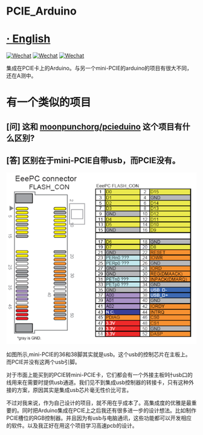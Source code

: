 # PCIE_Arduino
# [· English](../README.md)

[![Wechat](https://img.shields.io/badge/-VMA%E7%A1%AC%E4%BB%B6%E7%A4%BE-green?style=flat&logo=Wechat&logoColor=white)](https://mp.weixin.qq.com/mp/profile_ext?action=home&__biz=MzI1NDQ4MzIxMg==&scene=124&uin=&key=&devicetype=Windows+10+x64&version=63010043&lang=zh_CN&a8scene=7&fontgear=2)
[![Wechat](https://img.shields.io/badge/-SynthesisDu-green?style=flat&logo=Wechat&logoColor=white)](https://mp.weixin.qq.com/mp/profile_ext?action=home&__biz=MzIxODQ0NzQ1OQ==&scene=124&uin=&key=&devicetype=Windows+10+x64&version=63010043&lang=zh_CN&a8scene=7&fontgear=2)
[![Wechat](https://img.shields.io/badge/-SynRGB-05bfdf?style=flat&logo=Bilibili&logoColor=white)](https://space.bilibili.com/62596542)

集成在PCIE卡上的Arduino。与另一个mini-PCIE的arduino的项目有很大不同，还在A测中。


# 有一个类似的项目

[问] 这和 [moonpunchorg/pcieduino](https://github.com/moonpunchorg/pcieduino) 这个项目有什么区别?
---
[答] 区别在于mini-PCIE自带usb，而PCIE没有。
---
![(图片加载失败)](img/mini-PCIE.png)

如图所示,mini-PCIE的36和38脚其实就是usb。这个usb的控制芯片在主板上。
而PCIE并没有这两个usb引脚。

对于市面上能买到的PCIE转mini-PCIE卡，它们都会有一个外接主板9针usb口的线用来在需要时提供usb通道。我们见不到集成usb控制器的转接卡，只有这种外接的方案，原因其实是集成usb芯片毫无性价比可言。

不过对我来说，作为自己设计的项目，就不用在乎成本了。高集成度的优雅是最重要的。同时把Arduino集成在PCIE上之后我还有很多进一步的设计想法。比如制作PCIE槽位的RGB控制器。并且因为有usb与电脑通讯，这些功能都可以开发相应的软件。以及我正好在用这个项目学习高速pcb的设计。

